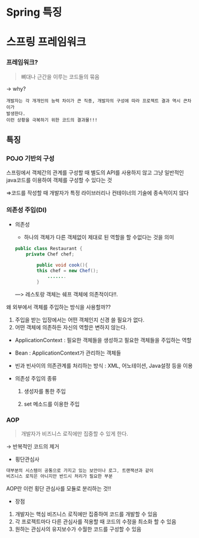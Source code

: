 # Spring 특징

# 스프링 프레임워크

### 프레임워크?

> 뼈대나 근간을 이루는 코드들의 묶음
> 

→ why?

```
개발자는 각 개개인의 능력 차이가 큰 직종, 개발자의 구성에 따라 프로젝트 결과 역시 큰차이가
발생한다.
이런 상황을 극복하기 위한 코드의 결과물!!!
```

## 특징

### POJO 기반의 구성

스프링에서 객체간의 관계를 구성할 때 별도의 API를 사용하지 않고 그냥 일반적인 java코드를 이용하여 객체를 구성할 수 있다는 것

⇒코드를 작성할 때 개발자가 특정 라이브러리나 컨테이너의 기술에 종속적이지 않다

### 의존성 주입(DI)

- 의존성
    - 하나의 객체가 다른 객체없이 제대로 된 역할을 할 수없다는 것을 의미
    
    ```java
    public class Restaurant {
    	private Chef chef;
       
        	public void cook(){
    		this chef = new Chef();
            	.......
        	}
    ```
    
    —> 레스토랑 객체는 쉐프 객체에 의존적이다!!.
    

왜 외부에서 객체를 주입하는 방식을 사용할까??

1. 주입을 받는 입장에서는 어떤 객체인지 신경 쓸 필요가 없다.
2. 어떤 객체에 의존하든 자신의 역할은 변하지 않는다.

- ApplicationContext : 필요한 객체들을 생성하고 필요한 객체들을 주입하는 역할
- Bean : ApplicationContext가 관리하는 객체들
- 빈과 빈사이의 의존관계를 처리하는 방식 : XML, 어노테이션, Java설정 등을 이용

- 의존성 주입의 종류
    
    1) 생성자를 통한 주입
    
    2) set 메소드를 이용한 주입
    

### AOP

> 개발자가 비즈니스 로직에만 집중할 수 있게 한다.
> 

→ 반복적인 코드의 제거

- 횡단관심사

```java
대부분의 시스템이 공통으로 가지고 있는 보안이나 로그, 트랜잭션과 같이 
비즈니스 로직은 아니지만 반드시 처리가 필요한 부분
```

AOP란 이런 횡단 관심사를 모듈로 분리하는 것!!

- 장점
1. 개발자는 핵심 비즈니스 로직에만 집중하여 코드를 개발할 수 있음
2. 각 프로젝트마다 다른 관심사를 적용할 때 코드의 수정을 최소화 할 수 있음
3. 원하는 관심사의 유지보수가 수월한 코드를 구성할 수 있음